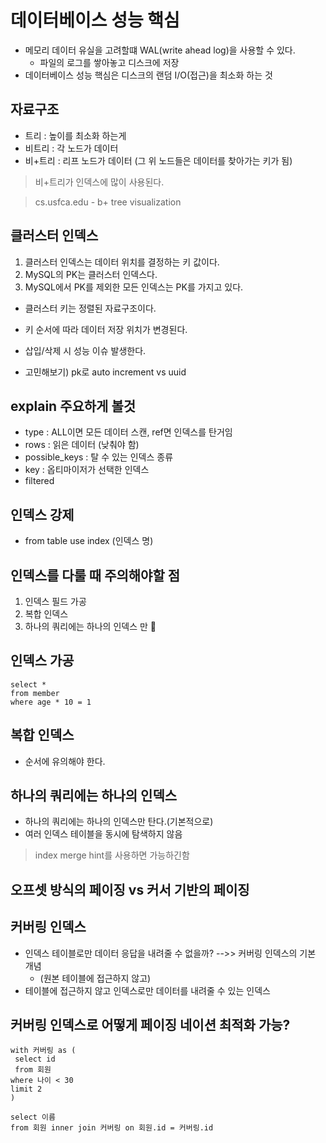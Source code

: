 # 데이터베이스 성능 핵심

+ 메모리 데이터 유실을 고려할떄 WAL(write ahead log)을 사용할 수 있다.
  - 파일의 로그를 쌓아놓고 디스크에 저장
+ 데이터베이스 성능 핵심은 디스크의 랜덤 I/O(접근)을 최소화 하는 것

## 자료구조
+ 트리 : 높이를 최소화 하는게
+ 비트리 : 각 노드가 데이터
+ 비+트리 : 리프 노드가 데이터 (그 위 노드들은 데이터를 찾아가는 키가 됨)

> 비+트리가 인덱스에 많이 사용된다.

> cs.usfca.edu - b+ tree visualization

## 클러스터 인덱스
1. 클러스터 인덱스는 데이터 위치를 결정하는 키 값이다.
2. MySQL의 PK는 클러스터 인덱스다.
3. MySQL에서 PK를 제외한 모든 인덱스는 PK를 가지고 있다.

+ 클러스터 키는 정렬된 자료구조이다.
+ 키 순서에 따라 데이터 저장 위치가 변경된다.
+ 삽입/삭제 시 성능 이슈 발생한다.

+ 고민해보기) pk로 auto increment vs uuid

## explain 주요하게 볼것
+ type : ALL이면 모든 데이터 스캔, ref면 인덱스를 탄거임
+ rows : 읽은 데이터 (낮춰야 함)
+ possible_keys : 탈 수 있는 인덱스 종류
+ key : 옵티마이저가 선택한 인덱스
+ filtered

## 인덱스 강제
+ from table use index (인덱스 명)

## 인덱스를 다룰 때 주의해야할 점
1. 인덱스 필드 가공
2. 복합 인덱스
3. 하나의 쿼리에는 하나의 인덱스 만

## 인덱스 가공
```
select *
from member
where age * 10 = 1
```

## 복합 인덱스
+ 순서에 유의해야 한다.

## 하나의 쿼리에는 하나의 인덱스
+ 하나의 쿼리에는 하나의 인덱스만 탄다.(기본적으로)
+ 여러 인덱스 테이블을 동시에 탐색하지 않음

> index merge hint를 사용하면 가능하긴함

## 오프셋 방식의 페이징 vs 커서 기반의 페이징

## 커버링 인덱스
+ 인덱스 테이블로만 데이터 응답을 내려줄 수 없을까? -->> 커버링 인덱스의 기본 개념
  - (원본 테이블에 접근하지 않고)
+ 테이블에 접근하지 않고 인덱스로만 데이터를 내려줄 수 있는 인덱스

## 커버링 인덱스로 어떻게 페이징 네이션 최적화 가능?
```
with 커버링 as (
 select id
 from 회원
where 나이 < 30
limit 2
)

select 이름
from 회원 inner join 커버링 on 회원.id = 커버링.id
```
